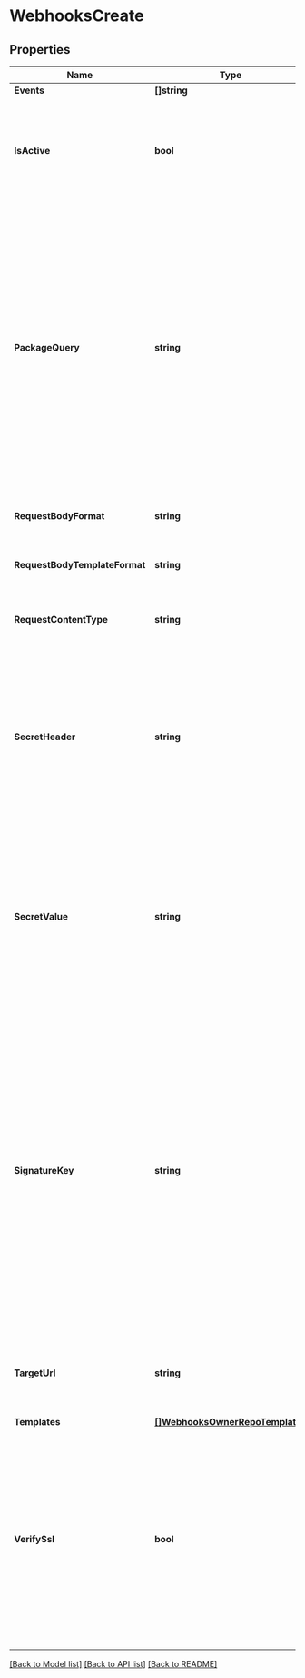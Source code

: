 # WebhooksCreate

## Properties

Name | Type | Description | Notes
------------ | ------------- | ------------- | -------------
**Events** | **[]string** | None | 
**IsActive** | **bool** | If enabled, the webhook will trigger on events and send payloads to the configured target URL. | [optional] 
**PackageQuery** | **string** | The package-based search query for webhooks to fire. This uses the same syntax as the standard search used for repositories, and also supports boolean logic operators such as OR/AND/NOT and parentheses for grouping. If a package does not match, the webhook will not fire. | [optional] 
**RequestBodyFormat** | **string** | The format of the payloads for webhook requests. | [optional] 
**RequestBodyTemplateFormat** | **string** | The format of the payloads for webhook requests. | [optional] 
**RequestContentType** | **string** | The value that will be sent for the &#39;Content Type&#39; header.  | [optional] 
**SecretHeader** | **string** | The header to send the predefined secret in. This must be unique from existing headers or it won&#39;t be sent. You can use this as a form of authentication on the endpoint side. | [optional] 
**SecretValue** | **string** | The value for the predefined secret (note: this is treated as a passphrase and is encrypted when we store it). You can use this as a form of authentication on the endpoint side. | [optional] 
**SignatureKey** | **string** | The value for the signature key - This is used to generate an HMAC-based hex digest of the request body, which we send as the X-Cloudsmith-Signature header so that you can ensure that the request wasn&#39;t modified by a malicious party (note: this is treated as a passphrase and is encrypted when we store it). | [optional] 
**TargetUrl** | **string** | The destination URL that webhook payloads will be POST&#39;ed to. | 
**Templates** | [**[]WebhooksOwnerRepoTemplates**](_webhooks__owner___repo___templates.md) | None | 
**VerifySsl** | **bool** | If enabled, SSL certificates is verified when webhooks are sent. It&#39;s recommended to leave this enabled as not verifying the integrity of SSL certificates leaves you susceptible to Man-in-the-Middle (MITM) attacks. | [optional] 

[[Back to Model list]](../README.md#documentation-for-models) [[Back to API list]](../README.md#documentation-for-api-endpoints) [[Back to README]](../README.md)


